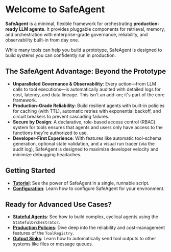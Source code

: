 # Welcome to SafeAgent

**SafeAgent** is a minimal, flexible framework for orchestrating **production-ready LLM agents**. It provides pluggable components for retrieval, memory, and orchestration with enterprise-grade governance, reliability, and observability built-in from day one.

While many tools can help you build a prototype, SafeAgent is designed to build systems you can confidently run in production.

## The SafeAgent Advantage: Beyond the Prototype

-   **Unparalleled Governance & Observability**: Every action—from LLM calls to tool executions—is automatically audited with detailed logs for cost, latency, and data lineage. This isn't an add-on; it's part of the core framework.
-   **Production-Grade Reliability**: Build resilient agents with built-in policies for caching (with TTL), automatic retries with exponential backoff, and circuit breakers to prevent cascading failures.
-   **Secure by Design**: A declarative, role-based access control (RBAC) system for tools ensures that agents and users only have access to the functions they're authorized to use.
-   **Developer-First Experience**: With features like automatic tool-schema generation, optional state validation, and a visual run tracer (via the audit log), SafeAgent is designed to maximize developer velocity and minimize debugging headaches.

## Getting Started

-   **[Tutorial](./getting-started/tutorial.md)**: See the power of SafeAgent in a single, runnable script.
-   **[Configuration](./getting-started/configuration.md)**: Learn how to configure SafeAgent for your environment.

## Ready for Advanced Use Cases?

-   **[Stateful Agents](./advanced-guides/stateful-agents.md)**: See how to build complex, cyclical agents using the `StatefulOrchestrator`.
-   **[Production Policies](./advanced-guides/production-policies.md)**: Dive deep into the reliability and cost-management features of the `ToolRegistry`.
-   **[Output Sinks](./advanced-guides/output-sinks.md)**: Learn how to automatically send tool outputs to other systems like files or message queues.
